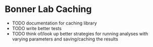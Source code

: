 # Bonner Lab Caching

- TODO documentation for caching library
- TODO write better tests
- TODO think of/look up better strategies for running analyses with varying parameters and saving/caching the results

